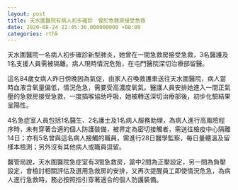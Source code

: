 ```yaml
---
layout: post
title: 天水圍醫院有病人初步確診　曾於急救房接受急救
date: 2020-08-24 22:45:36.000000000 +08:00
categories: rthk
---
```


天水圍醫院一名病人初步確診新型肺炎，她曾在一間急救房接受急救，3名醫護及1名支援人員需被隔離。病人現時情況危殆，在屯門醫院深切治療部留醫。

這名84歲女病人昨日傍晚因為氣促，由家人召喚救護車送往天水圍醫院，病人當時血液含氧量偏低，情況危急，需要受高濃度氧氣。醫護人員安排她進入一間正氣壓的急救房接受急救，一度插喉協助呼吸，她被轉送深切治療部後，初步化驗結果呈陽性。

4名急症室人員包括1名醫生、2名護士及1名病人服務助理，為病人進行高風險程序時，未有穿著合適的個人防護裝備，被界定為密切接觸者，需送往檢疫中心隔離14日；亦有5名曾與這名病人接觸的職員，需進行28日醫學監察，每日量體溫及留樣本檢測；另外沒有其他病人或職員逗留。

醫管局說，天水圍醫院急症室有3間急救房，當中2間為正壓設定，另一間為負壓設定，會檢討相關評估及選用急救房的安排，又再次提醒員工即使情況危急，為病人進行急救時，務必按照指引穿著適合的個人防護裝備。
